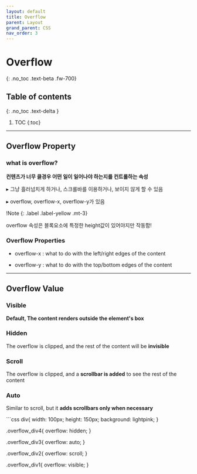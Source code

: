 ```yaml
---
layout: default
title: Overflow
parent: Layout
grand_parent: CSS
nav_order: 3
---
```


# Overflow
{: .no_toc .text-beta .fw-700}

## Table of contents
{: .no_toc .text-delta }

1. TOC
{:toc}

---

## Overflow Property

### what is overflow?

**컨텐츠가 너무 클경우 어떤 일이 일어나야 하는지를 컨트롤하는 속성**

&#9656; 그냥 흘러넘치게 하거나, 스크롤바를 이용하거나, 보이지 않게 할 수 있음

&#9656; overflow, overflow-x, overflow-y가 있음

!Note
{: .label .label-yellow .mt-3}
<div class="code-example" markdown="1">
overflow 속성은 블록요소에 특정한 height값이 있어야지만 작동함!
</div>

### Overflow Properties

* overflow-x : what to do with the left/right edges of the content

* overflow-y : what to do with the top/bottom edges of the content

---

## Overflow Value

### Visible

**Default, The content renders outside the element's box**
    
### Hidden

The overflow is clipped, and the rest of the content will be **invisible**

### Scroll

The overflow is clipped, and a **scrollbar is added** to see the rest of the content

### Auto

Similar to scroll, but it **adds scrollbars only when necessary**

<div class="code-example" markdown="1">
<img src="https://gekdev.github.io/assets/images/overflow.jpg" alt="">
</div>
```css
div{
    width: 100px;
    height: 150px;
    background: lightpink;
}

.overflow_div4{
    overflow: hidden;
}

.overflow_div3{
    overflow: auto;
}

.overflow_div2{
    overflow: scroll;
}

.overflow_div1{
    overflow: visible;
}
```